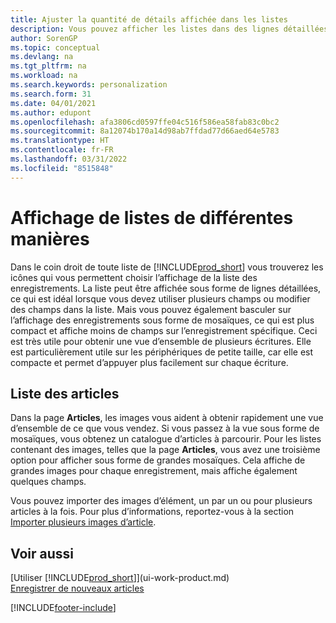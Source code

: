 ```yaml
---
title: Ajuster la quantité de détails affichée dans les listes
description: Vous pouvez afficher les listes dans des lignes détaillées qui fournissent plus d’informations, ou en tant que vignettes faciles à analyser visuellement et qui peuvent inclure des miniatures d’image.
author: SorenGP
ms.topic: conceptual
ms.devlang: na
ms.tgt_pltfrm: na
ms.workload: na
ms.search.keywords: personalization
ms.search.form: 31
ms.date: 04/01/2021
ms.author: edupont
ms.openlocfilehash: afa3806cd0597ffe04c516f586ea58fab83c0bc2
ms.sourcegitcommit: 8a12074b170a14d98ab7ffdad77d66aed64e5783
ms.translationtype: HT
ms.contentlocale: fr-FR
ms.lasthandoff: 03/31/2022
ms.locfileid: "8515848"
---
```

# <a name="displaying-lists-in-different-ways"></a>Affichage de listes de différentes manières
Dans le coin droit de toute liste de [!INCLUDE[prod_short](includes/prod_short.md)] vous trouverez les icônes qui vous permettent choisir l’affichage de la liste des enregistrements. La liste peut être affichée sous forme de lignes détaillées, ce qui est idéal lorsque vous devez utiliser plusieurs champs ou modifier des champs dans la liste. Mais vous pouvez également basculer sur l’affichage des enregistrements sous forme de mosaïques, ce qui est plus compact et affiche moins de champs sur l’enregistrement spécifique. Ceci est très utile pour obtenir une vue d’ensemble de plusieurs écritures. Elle est particulièrement utile sur les périphériques de petite taille, car elle est compacte et permet d’appuyer plus facilement sur chaque écriture.

## <a name="item-list"></a>Liste des articles
Dans la page **Articles**, les images vous aident à obtenir rapidement une vue d’ensemble de ce que vous vendez. Si vous passez à la vue sous forme de mosaïques, vous obtenez un catalogue d’articles à parcourir. Pour les listes contenant des images, telles que la page **Articles**, vous avez une troisième option pour afficher sous forme de grandes mosaïques. Cela affiche de grandes images pour chaque enregistrement, mais affiche également quelques champs.

Vous pouvez importer des images d’élément, un par un ou pour plusieurs articles à la fois. Pour plus d’informations, reportez-vous à la section [Importer plusieurs images d’article](inventory-how-import-item-pictures.md).  

## <a name="see-also"></a>Voir aussi
[Utiliser [!INCLUDE[prod_short](includes/prod_short.md)]](ui-work-product.md)  
[Enregistrer de nouveaux articles](inventory-how-register-new-items.md)  


[!INCLUDE[footer-include](includes/footer-banner.md)]